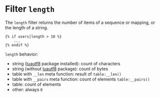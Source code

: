 Filter `length`
================

<!-- {% raw %} -->

The `length` filter returns the number of items of a sequence or mapping, or the length of a string.

```twig
{% if users|length > 10 %}
    ...
{% endif %}
```

`length` behavior:

* string ([luautf8](https://luarocks.org/modules/dannote/utf8) package installed): count of characters 
* string (without [luautf8](https://luarocks.org/modules/dannote/utf8) package): count of bytes
* table with `__len` meta function: result of `table:__len()`
* table with `__pairs` meta function: count of elements `table:__pairs()`
* table: count of elements 
* other: always `0`

<!-- {% endraw %} -->